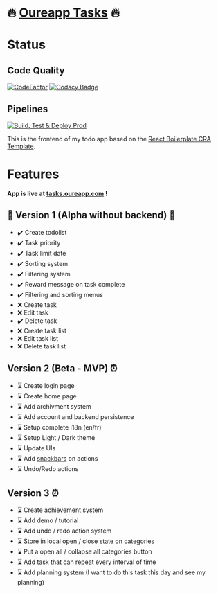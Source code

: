 # 🔥 [Oureapp Tasks](https://tasks.oureapp.com/tasks) 🔥

# Status

## Code Quality

[![CodeFactor](https://www.codefactor.io/repository/github/dicosaedrique/todo-app-frontend/badge)](https://www.codefactor.io/repository/github/dicosaedrique/todo-app-frontend)
[![Codacy Badge](https://app.codacy.com/project/badge/Grade/abc10da270a24b23a195b7466e50faba)](https://www.codacy.com/gh/Dicosaedrique/todo-app-frontend/dashboard?utm_source=github.com&utm_medium=referral&utm_content=Dicosaedrique/todo-app-frontend&utm_campaign=Badge_Grade)

## Pipelines

[![Build, Test & Deploy Prod](https://github.com/Dicosaedrique/todo-app-frontend/actions/workflows/firebase-hosting-release.yml/badge.svg)](https://github.com/Dicosaedrique/todo-app-frontend/actions/workflows/firebase-hosting-release.yml)

This is the frontend of my todo app based on the [React Boilerplate CRA Template](https://cansahin.gitbook.io/react-boilerplate-cra-template/).

# Features

**App is live at [tasks.oureapp.com](https://tasks.oureapp.com) !**

## 🚧 Version 1 (Alpha without backend) 🚧

-   ✔️ Create todolist
-   ✔️ Task priority
-   ✔️ Task limit date
-   ✔️ Sorting system
-   ✔️ Filtering system
-   ✔️ Reward message on task complete
-   ✔️ Filtering and sorting menus
-   ❌ Create task
-   ❌ Edit task
-   ✔️ Delete task
-   ❌ Create task list
-   ❌ Edit task list
-   ❌ Delete task list

## Version 2 (Beta - MVP) ⏰

-   ⌛ Create login page
-   ⌛ Create home page
-   ⌛ Add archivment system
-   ⌛ Add account and backend persistence
-   ⌛ Setup complete i18n (en/fr)
-   ⌛ Setup Light / Dark theme
-   ⌛ Update UIs
-   ⌛ Add [snackbars](https://github.com/iamhosseindhv/notistack) on actions
-   ⌛ Undo/Redo actions

## Version 3 ⏰

-   ⌛ Create achievement system
-   ⌛ Add demo / tutorial
-   ⌛ Add undo / redo action system
-   ⌛ Store in local open / close state on categories
-   ⌛ Put a open all / collapse all categories button
-   ⌛ Add task that can repeat every interval of time
-   ⌛ Add planning system (I want to do this task this day and see my planning)
